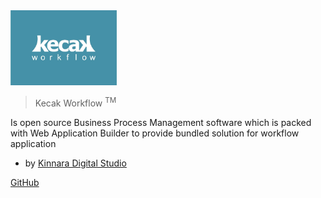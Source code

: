 <img src="https://raw.githubusercontent.com/kinnara-digital-studio/kecak-workflow/master/docs/assets/KecakLogo.jpg" height="120" alt="Kecak" />


> Kecak Workflow <sup>TM</sup>

Is open source Business Process Management software which is packed with Web Application Builder to provide bundled solution for workflow application

- by [Kinnara Digital Studio](https://kinnarastudio.com/)



[GitHub](https://github.com/kinnara-digital-studio/kecak-workflow/)
